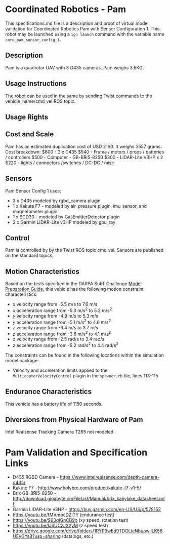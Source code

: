 <!--- This is a Markdown description of a robot model submitted for inclusion in the
DARPA Subterranean Challenge Technology Repository -->
# Coordinated Robotics - Pam
This specifications.md file is a description and proof of virtual model validation for
Coordinated Robotics Pam with Sensor Configuration 1. This robot may be launched using
a `ign launch` command with the variable name `coro_pam_sensor_config_1`.

## Description
Pam is a quadrotor UAV with 3 D435 cameras.  Pam weighs 3.6KG.

## Usage Instructions
The robot can be used in the same by sending Twist commands to the vehicle_name/cmd_vel ROS topic.


## Usage Rights


## Cost and Scale
Pam has an estimated duplication cost of USD 2160. It weighs 3557 grams.
Cost breakdown:
$600  - 3 x D435
$540 - Frame / motors / props / batteries / controllers
$500 -  Computer - GB-BRi5-8250
$300 - LIDAR-Lite V3HP x 2
$220 - lights / connectors /switches / DC-DC / misc


## Sensors
Pam Sensor Config 1 uses:
* 3 x D435 modeled by rgbd_camera plugin
* 1 x Kakute F7 - modeled by air_pressure plugin, imu_sensor, and magnetometer plugin
* 1 x SCD30 - modeled by GasEmitterDetector plugin
* 2 x Garmin LIDAR-Lite v3HP modeled by gpu_ray

## Control
Pam is controlled by by the Twist ROS topic cmd_vel.  Sensors are published on the standard topics.


## Motion Characteristics
Based on the tests specified in the DARPA SubT Challenge [Model Preparation
Guide](https://subtchallenge.com/resources/Simulation_Model_Preparation_Guide.pdf), this vehicle has the following motion
constraint characteristics:

* _x_ velocity range from -5.5 m/s to 7.6 m/s
* _x_ acceleration range from -5.3 m/s<sup>2</sup> to 5.2 m/s<sup>2</sup>
* _y_ velocity range from -4.9 m/s to 5.3 m/s
* _y_ acceleration range from -5.1 m/s<sup>2</sup> to 4.6 m/s<sup>2</sup>
* _z_ velocity range from -3.4 m/s to 3.7 m/s
* _z_ acceleration range from -3.6 m/s<sup>2</sup> to 4.1 m/s<sup>2</sup>
* _z_ velocity range from -2.5 rad/s to 3.4 rad/s
* _z_ acceleration range from -5.2 rad/s<sup>2</sup> to 4.4 rad/s<sup>2</sup>


The constraints can be found in the following locations within the simulation model package:
* Velocity and acceleration limits applied to the `MulticopterVelocityControl` plugin in the `spawner.rb` file, lines 113-115


## Endurance Characteristics
This vehicle has a battery life of 1150 seconds.

## Diversions from Physical Hardware of Pam
Intel Realsense Tracking Camera T265 not modeled.

# <a name="validation_links"></a>Pam Validation and Specification Links

* D435 RGBD Camera - https://www.intelrealsense.com/depth-camera-d435/
* Kakute F7 - http://www.holybro.com/product/kakute-f7-v1-5/
* Brix GB-BRi5-8250 - http://download.gigabyte.cn/FileList/Manual/brix_kabylake_datasheet.pdf
* Garmin LIDAR-Lite v3HP - https://buy.garmin.com/en-US/US/p/578152
* https://youtu.be/fMVmpcDZjTY  (endurance test)
* https://youtu.be/S93qIGnCB9o  (xy speed, rotation test)
* https://youtu.be/IJbUCzJX2yM  (z speed test)
* https://drive.google.com/drive/folders/1RYP9wEd9TDOLieNbupwiiLK58UEyGYs8?usp=sharing (datalogs, etc.)
